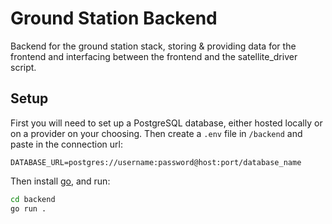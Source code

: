 # Ground Station Backend

Backend for the ground station stack, storing & providing data for the frontend and interfacing between the frontend and the satellite_driver script.

## Setup

First you will need to set up a PostgreSQL database, either hosted locally or on a provider on your choosing. Then create a `.env` file in `/backend` and paste in the connection url:

```env
DATABASE_URL=postgres://username:password@host:port/database_name
```

Then install [go](https://go.dev/), and run:

```bash
cd backend
go run .
```
